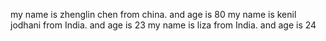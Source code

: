 my name is zhenglin chen from china. and age is 80
my name is kenil jodhani from India. and age is 23
my name is liza from India. and age is 24

